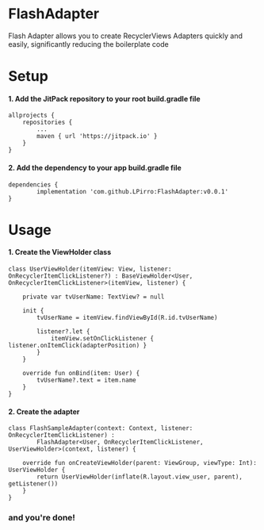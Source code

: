 # FlashAdapter
Flash Adapter allows you to create RecyclerViews Adapters quickly and easily, significantly reducing the boilerplate code

# Setup

#### 1. Add the JitPack repository to your root build.gradle file

	allprojects {
		repositories {
			...
			maven { url 'https://jitpack.io' }
		}
	}

#### 2. Add the dependency to your app build.gradle file

	dependencies {
	        implementation 'com.github.LPirro:FlashAdapter:v0.0.1'
	}

# Usage
#### 1. Create the ViewHolder class

```
class UserViewHolder(itemView: View, listener: OnRecyclerItemClickListener?) : BaseViewHolder<User, OnRecyclerItemClickListener>(itemView, listener) {

    private var tvUserName: TextView? = null

    init {
        tvUserName = itemView.findViewById(R.id.tvUserName)

        listener?.let {
            itemView.setOnClickListener { listener.onItemClick(adapterPosition) }
        }
    }

    override fun onBind(item: User) {
        tvUserName?.text = item.name
    }
}
```

#### 2. Create the adapter

```
class FlashSampleAdapter(context: Context, listener: OnRecyclerItemClickListener) :
        FlashAdapter<User, OnRecyclerItemClickListener, UserViewHolder>(context, listener) {

    override fun onCreateViewHolder(parent: ViewGroup, viewType: Int): UserViewHolder {
        return UserViewHolder(inflate(R.layout.view_user, parent), getListener())
    }
}
```


### and you're done!

